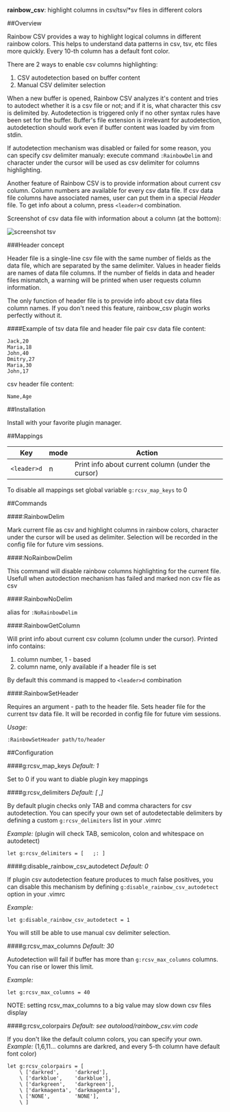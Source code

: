 **rainbow_csv**: highlight columns in csv/tsv/*sv files in different colors

##Overview

Rainbow CSV provides a way to highlight logical columns in different rainbow
colors. This helps to understand data patterns in csv, tsv, etc files more
quickly. Every 10-th column has a default font color.

There are 2 ways to enable csv columns highlighting:

1. CSV autodetection based on buffer content
2. Manual CSV delimiter selection

When a new buffer is opened, Rainbow CSV analyzes it's content and tries to
autodect whether it is a csv file or not; and if it is, what character this
csv is delimited by. Autodetection is triggered only if no other syntax rules
have been set for the buffer. Buffer's file extension is irrelevant for
autodetection, autodetection should work even if buffer content was loaded by
vim from stdin.

If autodetection mechanism was disabled or failed for some reason, you can
specify csv delimiter manualy: execute command `:RainbowDelim` and character
under the cursor will be used as csv delimiter for columns highlighting.

Another feature of Rainbow CSV is to provide information about current csv
column. Column numbers are available for every csv data file. If csv data file
columns have associated names, user can put them in a special *Header* file.
To get info about a column, press `<leader>d` combination.

Screenshot of csv data file with information about a column (at the bottom):

![screenshot tsv](https://raw.githubusercontent.com/mechatroner/rainbow_csv/master/screenshot.png)


###Header concept

Header file is a single-line csv file with the same number of fields as the data
file, which are separated by the same delimiter. Values in header fields are
names of data file columns.
If the number of fields in data and header files mismatch, a warning will be printed
when user requests column information.

The only function of header file is to provide info about csv data files
column names. If you don't need this feature, rainbow_csv plugin works perfectly
without it.

####Example of tsv data file and header file pair
csv data file content:

```
Jack,20  
Maria,18 
John,40  
Dmitry,27
Maria,30 
John,17  
```

csv header file content:
```
Name,Age
```


##Installation

Install with your favorite plugin manager.


##Mappings

|Key           |  mode  |   Action                                             |
|--------------|--------|------------------------------------------------------|
|`<leader>d`   |    n   |   Print info about current column (under the cursor) |

To disable all mappings set global variable `g:rcsv_map_keys` to 0

##Commands

####:RainbowDelim

Mark current file as csv and highlight columns in rainbow colors, character
under the cursor will be used as delimiter. Selection will be recorded in the
config file for future vim sessions.

####:NoRainbowDelim

This command will disable rainbow columns highlighting for the current file.
Usefull when autodection mechanism has failed and marked non csv file as csv

####:RainbowNoDelim

alias for `:NoRainbowDelim`

####:RainbowGetColumn

Will print info about current csv column (column under the cursor).
Printed info contains:
1. column number, 1 - based
2. column name, only available if a header file is set

By default this command is mapped to `<leader>d` combination

####:RainbowSetHeader

Requires an argument - path to the header file.
Sets header file for the current tsv data file. It will be recorded in config
file for future vim sessions.

*Usage:*
```
:RainbowSetHeader path/to/header
```

##Configuration

####g:rcsv_map_keys
*Default: 1*

Set to 0 if you want to diable plugin key mappings

####g:rcsv_delimiters
*Default: [	,]*

By default plugin checks only TAB and comma characters for csv autodetection.
You can specify your own set of autodetectable delimiters by defining a custom
`g:rcsv_delimiters` list in your .vimrc

*Example:*
(plugin will check TAB, semicolon, colon and whitespace on autodetect)
```
let g:rcsv_delimiters = [	;: ]
```

####g:disable_rainbow_csv_autodetect
*Default: 0*

If plugin csv autodetection feature produces to much false positives, you can
disable this mechanism by defining `g:disable_rainbow_csv_autodetect`
option in your .vimrc

*Example:*
```
let g:disable_rainbow_csv_autodetect = 1
```
You will still be able to use manual csv delimiter selection.

####g:rcsv_max_columns
*Default: 30*

Autodetection will fail if buffer has more than `g:rcsv_max_columns` columns.
You can rise or lower this limit.

*Example:*
```
let g:rcsv_max_columns = 40
```

NOTE: setting rcsv_max_columns to a big value may slow down csv files display

####g:rcsv_colorpairs
*Default: see autoload/rainbow_csv.vim code*

If you don't like the default column colors, you can specify your own.
*Example:*
(1,6,11... columns are darkred, and every 5-th column have default font color)

```
let g:rcsv_colorpairs = [
    \ ['darkred',     'darkred'],
    \ ['darkblue',    'darkblue'],
    \ ['darkgreen',   'darkgreen'],
    \ ['darkmagenta', 'darkmagenta'],
    \ ['NONE',        'NONE'],
    \ ]
```
